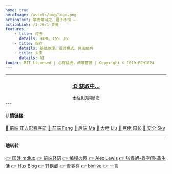 ```yaml
---
home: true
heroImage: /assets/img/logo.png
actionText: 学而常习之，君子不惰 →
actionLink: /1-JS/1-变量
features:
    - title: 过去
      details: HTML、CSS、JS
    - title: 现在
      details: 基础原理、设计模式、算法结构
    - title: 未来
      details: AI
footer: MIT Licensed | 心有猛虎，细嗅蔷薇 | Copyright © 2019-PCH1024
---
```


---

<script src="https://v1.hitokoto.cn/?encode=js&select=%23hitokoto" defer></script>
<script async src="//busuanzi.ibruce.info/busuanzi/2.3/busuanzi.pure.mini.js"></script>
<!-- 一言 -->
<h3 id="hitokoto" style="text-align:center"><a href="#" id="hitokoto_text">:D 获取中...</a></h3>
<!-- 本站总访问量 -->
<center>
<span id="busuanzi_container_site_pv" style="font-size:12px">本站总访问量<span id="busuanzi_value_site_pv"></span>次</span>
</center>
---

#### U 情链接:

[👦 前端 正方形程序员](https://yaobaozai.github.io/zfxcoder/)
[👦 前端 Fang](https://klfang.cn)
[👦 后端 Ma](http://www.major818.com)
[👦 大佬 Liu](https://www.cnblogs.com/liuhaoyang/)
[👦 巨佬 园长](https://www.javaweb.org/)
[👦 安全 Sky](https://www.03sec.com/)

---

#### 瞎转转

[👉 国外 mdluo](https://mdluo.com/)
[👉 前端轻语](https://blog.flqin.com/)
[👉 编程の趣](https://www.tangshuang.net/)
[👉 Alex Lewis](https://alexinea.com/)
[👉 张鑫旭-鑫空间-鑫生活](https://www.zhangxinxu.com/)
[👉 Hux Blog](http://huangxuan.me/)
[👉 轩枫阁](http://huangxuan.me/)
[👉 青春样](https://www.qcyoung.com/)
[👉 binlive](http://www.binlive.cn/)
[👉 一言](https://hitokoto.cn/friendship)
